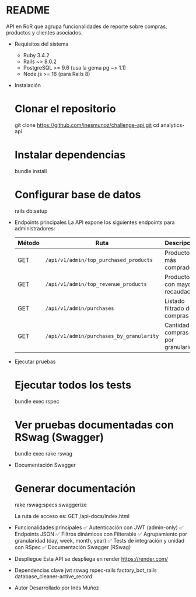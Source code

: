 # README

API en RoR que agrupa funcionalidades de reporte sobre compras, productos y clientes asociados.

*  Requisitos del sistema

     - Ruby 3.4.2
     - Rails ~> 8.0.2
     - PostgreSQL >= 9.6 (usa la gema pg ~> 1.1)
     - Node.js >= 16 (para Rails 8)


* Instalación
    # Clonar el repositorio
    git clone https://github.com/inesmunoz/challenge-api.git
    cd analytics-api

    # Instalar dependencias
    bundle install

    # Configurar base de datos
    rails db:setup

*  Endpoints principales
    La API expone los siguientes endpoints para administradores:

    | Método | Ruta                                     | Descripción                          |
    | ------ | ---------------------------------------- | ------------------------------------ |
    | GET    | `/api/v1/admin/top_purchased_products`   | Productos más comprados              |
    | GET    | `/api/v1/admin/top_revenue_products`     | Productos con mayor recaudación      |
    | GET    | `/api/v1/admin/purchases`                | Listado filtrado de compras          |
    | GET    | `/api/v1/admin/purchases_by_granularity` | Cantidad de compras por granularidad |


* Ejecutar pruebas
    # Ejecutar todos los tests
    bundle exec rspec

    # Ver pruebas documentadas con RSwag (Swagger)
    bundle exec rake rswag

*  Documentación Swagger
    # Generar documentación
    rake rswag:specs:swaggerize

    La ruta de acceso es:
    GET /api-docs/index.html

* Funcionalidades principales
    ✅ Autenticación con JWT (admin-only)
    ✅ Endpoints JSON
    ✅ Filtros dinámicos con Filterable
    ✅ Agrupamiento por granularidad (day, week, month, year)
    ✅ Tests de integración y unidad con RSpec
    ✅  Documentación Swagger (RSwag)
    
* Despliegue
    Esta API se despliega en render https://render.com/

*  Dependencias clave
    jwt
    rswag
    rspec-rails
    factory_bot_rails
    database_cleaner-active_record

*  Autor
    Desarrollado por Inés Muñoz

